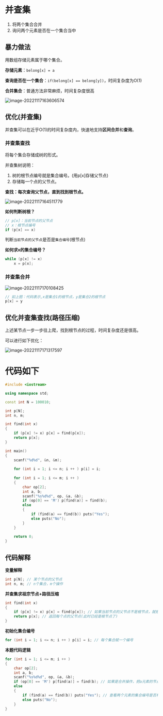 # 并查集

1. 将两个集合合并
2. 询问两个元素是否在一个集合当中

## 暴力做法

用数组存储元素属于哪个集合。

**存储元素**：`belong[x] = a`

**查询是否在一个集合**：`if(belong[x] == belong[y])`，时间复杂度为O(1)

**合并集合**：普通方法非常麻烦，时间复杂度很高

![image-20221117163606574](https://cdn.jsdelivr.net/gh/Lx001T/my-imgs/jq2022/image-20221117163606574.png)

## 优化(并查集)

并查集可以在近乎O(1)的时间复杂度内，快速地支持**区间合并**和**查询**。

### 并查集查找

将每个集合存储成树的形式。

并查集树说明：

1. 树的根节点编号就是集合编号。(用p[x]存储父节点)
2. 存储每一个点的父节点。

**查找：每次查询父节点，直到找到根节点。**

![image-20221117164511779](https://cdn.jsdelivr.net/gh/Lx001T/my-imgs/jq2022/image-20221117164511779.png)

**如何判断树根？**

```C++
// p[x]：当前节点的父节点
// x：根节点编号
if (p[x] == x)
```

判断`当前节点的父节点`是否是`集合编号`(根节点)

**如何求x的集合编号？**

```C++
while (p[x] != x)
    x = p[x];
```

### 并查集合并

![image-20221117170108425](https://cdn.jsdelivr.net/gh/Lx001T/my-imgs/jq2022/image-20221117170108425.png)

```C++
// 如上图：代码表示,x是集合1的根节点，y是集合2的根节点
p[x] = y
```

## 优化并查集查找(路径压缩)

上述某节点一步一步往上爬，找到根节点的过程，时间复杂度还是很高。

可以进行如下优化：

![image-20221117171317597](https://cdn.jsdelivr.net/gh/Lx001T/my-imgs/jq2022/image-20221117171317597.png)

# 代码如下

```C++
#include <iostream>

using namespace std;

const int N = 100010;

int p[N];
int n, m;

int find(int x)
{
    if (p[x] != x) p[x] = find(p[x]);
    return p[x];
}

int main()
{
    scanf("%d%d", &n, &m);
    
    for (int i = 1; i <= n; i ++ ) p[i] = i;
    
    for (int i = 1; i <= m; i ++ )
    {
        char op[2];
        int a, b;
        scanf("%s%d%d", op, &a, &b);
        if (op[0] == 'M') p[find(a)] = find(b);
        else
        {
            if (find(a) == find(b)) puts("Yes");
            else puts("No");
        }
    }
    
    return 0;
}
```

## 代码解释

**变量解释**

```C++
int p[N]; // 某个节点的父节点
int n, m; // n个集合，m个操作
```

**并查集求祖宗节点+路径压缩**

```C++
int find(int x)
{
    if (p[x] != x) p[x] = find(p[x]); // 如果当前节点的父节点不是根节点，就把路径上的每个点直接指向根节点
    return p[x]; // 返回每个点的父节点(此时已经是根节点了)
}
```

**初始化集合编号**

```C++
for (int i = 1; i <= n; i ++ ) p[i] = i; // 每个集合赋一个编号
```

**本题代码逻辑**

```C++
for (int i = 1; i <= m; i ++ )
{
    char op[2];
    int a, b;
    scanf("%s%d%d", op, &a, &b);
    if (op[0] == 'M') p[find(a)] = find(b); // 如果是合并操作，把a元素的节点根节点的父节点指向b元素的根节点
    else
    {
        if (find(a) == find(b)) puts("Yes"); // 查看两个元素的集合编号是否相等
        else puts("No");
    }
}
```

